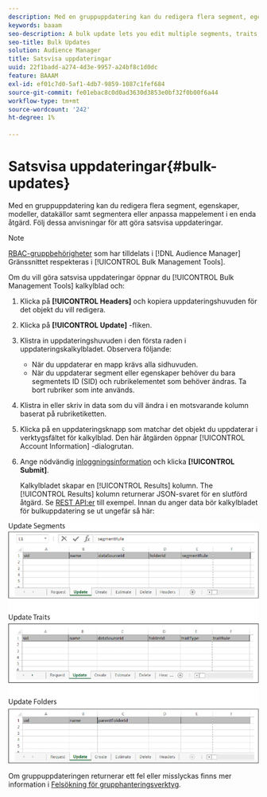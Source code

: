 ```yaml
---
description: Med en gruppuppdatering kan du redigera flera segment, egenskaper, modeller, datakällor samt segmentera eller anpassa mappelement i en enda åtgärd. Följ dessa anvisningar för att göra satsvisa uppdateringar.
keywords: baaam
seo-description: A bulk update lets you edit multiple segments, traits, models, data sources, and segment or trait folder elements in a single operation. Follow these instructions to make bulk updates.
seo-title: Bulk Updates
solution: Audience Manager
title: Satsvisa uppdateringar
uuid: 22f1badd-a274-4d3e-9957-a24bf8c1d0dc
feature: BAAAM
exl-id: ef01c7d0-5af1-4db7-9859-1087c1fef684
source-git-commit: fe01ebac8c0d0ad3630d3853e0bf32f0b00f6a44
workflow-type: tm+mt
source-wordcount: '242'
ht-degree: 1%

---
```


# Satsvisa uppdateringar{#bulk-updates}

Med en gruppuppdatering kan du redigera flera segment, egenskaper, modeller, datakällor samt segmentera eller anpassa mappelement i en enda åtgärd. Följ dessa anvisningar för att göra satsvisa uppdateringar.

<!-- 

t_bulk_updates.xml

 -->

>[!NOTE]
>
>[RBAC-gruppbehörigheter](../../features/administration/administration-overview.md) som har tilldelats i [!DNL Audience Manager] Gränssnittet respekteras i [!UICONTROL Bulk Management Tools].

Om du vill göra satsvisa uppdateringar öppnar du [!UICONTROL Bulk Management Tools] kalkylblad och:

1. Klicka på **[!UICONTROL Headers]** och kopiera uppdateringshuvuden för det objekt du vill redigera.
2. Klicka på **[!UICONTROL Update]** -fliken.
3. Klistra in uppdateringshuvuden i den första raden i uppdateringskalkylbladet. Observera följande:

   * När du uppdaterar en mapp krävs alla sidhuvuden.
   * När du uppdaterar segment eller egenskaper behöver du bara segmentets ID (SID) och rubrikelementet som behöver ändras. Ta bort rubriker som inte används.

4. Klistra in eller skriv in data som du vill ändra i en motsvarande kolumn baserat på rubriketiketten.
5. Klicka på en uppdateringsknapp som matchar det objekt du uppdaterar i verktygsfältet för kalkylblad.
Den här åtgärden öppnar [!UICONTROL Account Information] -dialogrutan.

6. Ange nödvändig [inloggningsinformation](../../reference/bulk-management-tools/bulk-management-intro.md#auth-reqs) och klicka **[!UICONTROL Submit]**.

   Kalkylbladet skapar en [!UICONTROL Results] kolumn. The [!UICONTROL Results] kolumn returnerar JSON-svaret för en slutförd åtgärd. Se [REST API:er](../../api/rest-api-main/rest-api-main.md) till exempel. Innan du anger data bör kalkylbladet för bulkuppdatering se ut ungefär så här:

![](assets/update.png)

Om gruppuppdateringen returnerar ett fel eller misslyckas finns mer information i [Felsökning för grupphanteringsverktyg](../../reference/bulk-management-tools/bulk-troubleshooting.md).
